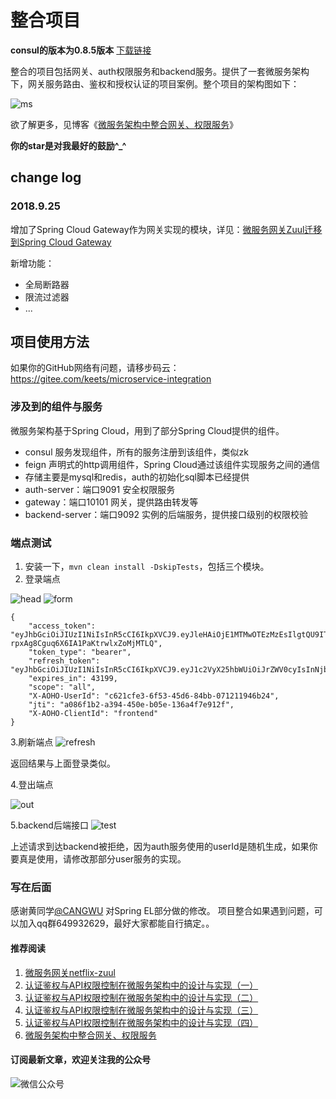 

# 整合项目

**consul的版本为0.8.5版本** [下载链接](https://releases.hashicorp.com/consul/?_ga=2.162761215.274382960.1520773282-289586393.1498458549)


整合的项目包括网关、auth权限服务和backend服务。提供了一套微服务架构下，网关服务路由、鉴权和授权认证的项目案例。整个项目的架构图如下：

![ms](http://ovcjgn2x0.bkt.clouddn.com/%E5%BE%AE%E6%9C%8D%E5%8A%A1%E6%9E%B6%E6%9E%84%E6%9D%83%E9%99%90%20%281%29.png "微服务架构权限")

欲了解更多，见博客《[微服务架构中整合网关、权限服务](http://blueskykong.com/2017/12/10/integration/)》 

 **你的star是对我最好的鼓励^_^**

## change log
### 2018.9.25
增加了Spring Cloud Gateway作为网关实现的模块，详见：[微服务网关Zuul迁移到Spring Cloud Gateway](http://blueskykong.com/2018/09/20/integration-enhanced/)

新增功能：

- 全局断路器
- 限流过滤器
- ...

## 项目使用方法

如果你的GitHub网络有问题，请移步码云：https://gitee.com/keets/microservice-integration

### 涉及到的组件与服务

微服务架构基于Spring Cloud，用到了部分Spring Cloud提供的组件。

- consul 服务发现组件，所有的服务注册到该组件，类似zk
- feign 声明式的http调用组件，Spring Cloud通过该组件实现服务之间的通信
- 存储主要是mysql和redis，auth的初始化sql脚本已经提供
- auth-server：端口9091 安全权限服务
- gateway：端口10101 网关，提供路由转发等
- backend-server：端口9092 实例的后端服务，提供接口级别的权限校验

### 端点测试

1. 安装一下，`mvn clean install -DskipTests`，包括三个模块。
2. 登录端点

![head](http://ovcjgn2x0.bkt.clouddn.com/login1-header.png "头部信息")
![form](http://ovcjgn2x0.bkt.clouddn.com/loginform2.png "表单信息")

```
{
    "access_token": "eyJhbGciOiJIUzI1NiIsInR5cCI6IkpXVCJ9.eyJleHAiOjE1MTMwOTEzMzEsIlgtQU9ITy1Vc2VySWQiOiJjNjIxY2ZlMy02ZjUzLTQ1ZDYtODRiYi0wNzEyMTE5NDZiMjQiLCJ1c2VyX25hbWUiOiJrZWV0cyIsImp0aSI6ImEwODZmMWIyLWEzOTQtNDUwZS1iMDVlLTEzNmE0ZjdlOTEyZiIsImNsaWVudF9pZCI6ImZyb250ZW5kIiwic2NvcGUiOlsiYWxsIl19.MQP8l_RhmZ-rpxAg8Cguq6X6IA1PaKtrwlxZoMjMTLQ",
    "token_type": "bearer",
    "refresh_token": "eyJhbGciOiJIUzI1NiIsInR5cCI6IkpXVCJ9.eyJ1c2VyX25hbWUiOiJrZWV0cyIsInNjb3BlIjpbImFsbCJdLCJhdGkiOiJhMDg2ZjFiMi1hMzk0LTQ1MGUtYjA1ZS0xMzZhNGY3ZTkxMmYiLCJleHAiOjE1MTU2NDAxMzEsIlgtQU9ITy1Vc2VySWQiOiJjNjIxY2ZlMy02ZjUzLTQ1ZDYtODRiYi0wNzEyMTE5NDZiMjQiLCJqdGkiOiJlZTNhOThlOS0zOThhLTQwYTctOGI0YS1jYzRlOGY4ZmVmNDkiLCJjbGllbnRfaWQiOiJmcm9udGVuZCJ9.k2lVqFfJ0xNkly_10O1u3QQGTHMGp0kxVAEDMjdUgbo",
    "expires_in": 43199,
    "scope": "all",
    "X-AOHO-UserId": "c621cfe3-6f53-45d6-84bb-071211946b24",
    "jti": "a086f1b2-a394-450e-b05e-136a4f7e912f",
    "X-AOHO-ClientId": "frontend"
}
```
 
 3.刷新端点
 ![refresh](http://ovcjgn2x0.bkt.clouddn.com/refreshtoken.jpg "刷新端点")

返回结果与上面登录类似。

4.登出端点

![out](http://ovcjgn2x0.bkt.clouddn.com/logoutresponse.jpg "logout")

5.backend后端接口
![test](http://ovcjgn2x0.bkt.clouddn.com/demotest.jpg "demo test")

上述请求到达backend被拒绝，因为auth服务使用的userId是随机生成，如果你要真是使用，请修改那部分user服务的实现。

### 写在后面

感谢黄同学[@CANGWU](https://github.com/CANGWU) 对Spring EL部分做的修改。
项目整合如果遇到问题，可以加入qq群649932629，最好大家都能自行搞定。。

#### 推荐阅读
1. [微服务网关netflix-zuul](http://blueskykong.com/2017/11/13/gateway/)
2. [认证鉴权与API权限控制在微服务架构中的设计与实现（一）](http://blueskykong.com/2017/10/19/security1/)
3. [认证鉴权与API权限控制在微服务架构中的设计与实现（二）](http://blueskykong.com/2017/10/22/security2/)
4. [认证鉴权与API权限控制在微服务架构中的设计与实现（三）](http://blueskykong.com/2017/10/24/security3/)
5. [认证鉴权与API权限控制在微服务架构中的设计与实现（四）](http://blueskykong.com/2017/10/26/security4/)
6. [微服务架构中整合网关、权限服务](http://blueskykong.com/2017/12/10/integration/)

#### 订阅最新文章，欢迎关注我的公众号

![微信公众号](http://ovci9bs39.bkt.clouddn.com/qrcode_for_gh_ca56415d4966_430.jpg)




